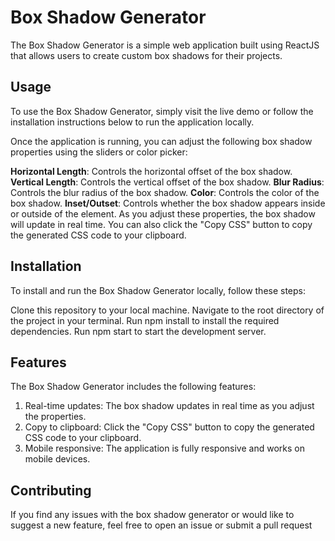 # Box Shadow Generator
The Box Shadow Generator is a simple web application built using ReactJS that allows users to create custom box shadows for their projects.

## Usage
To use the Box Shadow Generator, simply visit the live demo or follow the installation instructions below to run the application locally.

Once the application is running, you can adjust the following box shadow properties using the sliders or color picker:

**Horizontal Length**: Controls the horizontal offset of the box shadow.
**Vertical Length**: Controls the vertical offset of the box shadow.
**Blur Radius**: Controls the blur radius of the box shadow.
**Color**: Controls the color of the box shadow.
**Inset/Outset**: Controls whether the box shadow appears inside or outside of the element.
As you adjust these properties, the box shadow will update in real time. You can also click the "Copy CSS" button to copy the generated CSS code to your clipboard.

## Installation
To install and run the Box Shadow Generator locally, follow these steps:

Clone this repository to your local machine.
Navigate to the root directory of the project in your terminal.
Run npm install to install the required dependencies.
Run npm start to start the development server.

## Features
The Box Shadow Generator includes the following features:

1. Real-time updates: The box shadow updates in real time as you adjust the properties.
1. Copy to clipboard: Click the "Copy CSS" button to copy the generated CSS code to your clipboard.
1. Mobile responsive: The application is fully responsive and works on mobile devices.

## Contributing
If you find any issues with the box shadow generator or would like to suggest a new feature, feel free to open an issue or submit a pull request

